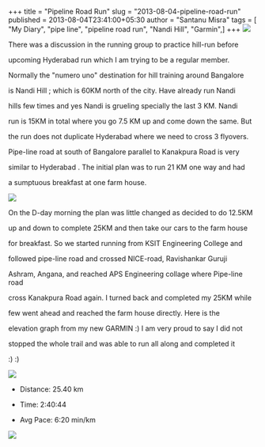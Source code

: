 +++
title = "Pipeline Road Run"
slug = "2013-08-04-pipeline-road-run"
published = 2013-08-04T23:41:00+05:30
author = "Santanu Misra"
tags = [ "My Diary", "pipe line", "pipeline road run", "Nandi Hill", "Garmin",]
+++
[![](../images/thumbnails/2013-08-04-pipeline-road-run-pipeline2.jpg)](../images/2013-08-04-pipeline-road-run-pipeline2.jpg)



There was a discussion in the running group to practice hill-run before

upcoming Hyderabad run which I am trying to be a regular member.

Normally the "numero uno" destination for hill training around Bangalore

is Nandi Hill ; which is 60KM north of the city. Have already run Nandi

hills few times and yes Nandi is grueling specially the last 3 KM. Nandi

run is 15KM in total where you go 7.5 KM up and come down the same. But

the run does not duplicate Hyderabad where we need to cross 3 flyovers.

Pipe-line road at south of Bangalore parallel to Kanakpura Road is very

similar to Hyderabad . The initial plan was to run 21 KM one way and had

a sumptuous breakfast at one farm house.



  



[![](../images/thumbnails/2013-08-04-pipeline-road-run-pipeline.jpg)](../images/2013-08-04-pipeline-road-run-pipeline.jpg)



On the D-day morning the plan was little changed as decided to do 12.5KM

up and down to complete 25KM and then take our cars to the farm house

for breakfast. So we started running from KSIT Engineering College and

followed pipe-line road and crossed NICE-road, Ravishankar Guruji

Ashram, Angana, and reached APS Engineering collage where Pipe-line road

cross Kanakpura Road again. I turned back and completed my 25KM while

few went ahead and reached the farm house directly. Here is the

elevation graph from my new GARMIN :) I am very proud to say I did not

stopped the whole trail and was able to run all along and completed it

:) :)



  

  



[![](../images/thumbnails/2013-08-04-pipeline-road-run-pipe-line-map1.png)](../images/2013-08-04-pipeline-road-run-pipe-line-map1.png)



-   Distance: 25.40 km

-   Time: 2:40:44

-   Avg Pace: 6:20 min/km



[![](../images/thumbnails/2013-08-04-pipeline-road-run-pipe-line-elevation.png)](../images/2013-08-04-pipeline-road-run-pipe-line-elevation.png)
